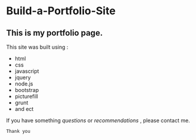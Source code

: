 # Build-a-Portfolio-Site
## This is my portfolio page.

This site was built using : 
- html
- css
- javascript
- jquery
- node.js
- bootstrap
- picturefill
- grunt
- and ect


 
If you have something _questions_ or _recommendations_ , please contact me.

`Thank you`

